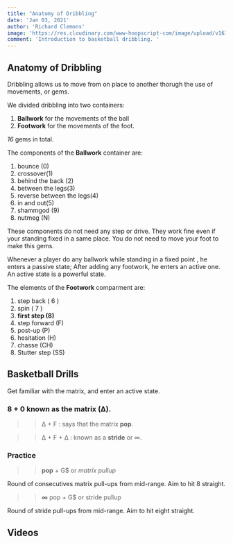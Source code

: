 ```yaml
---
title: "Anatomy of Dribbling"
date: 'Jan 03, 2021'
author: 'Richard Clemons'
image: 'https://res.cloudinary.com/www-hoopscript-com/image/upload/v1610669340/AIcrossMJ_bmteuq.jpg'
comment: 'Introduction to basketball dribbling. '
---
```


## Anatomy of Dribbling

Dribbling allows us to move from on place to another thorugh the use of movements, or gems.  

We divided dribbling into  two containers:
 1. **Ballwork** for the  movements of the ball
 2. **Footwork** for the  movements of the foot. 
 
 *16* gems in total.

The components of the **Ballwork** container are:

1. bounce (0)
2. crossover(1)
7. behind the back (2)
3. between the legs(3)
4. reverse between the legs(4)
5. in and out(5)
6. shammgod (9)
7. nutmeg (N)

These components do not need any step or drive. They work fine even if your standing fixed in a same place. You do not need to move your foot to make this gems. 

Whenever a player do any ballwork while standing in a fixed point , he enters a passive state; After adding any footwork, he enters an active one. An active state is a powerful state.



The elements of the **Footwork** comparment are:

1. step back ( 6 )
2. spin ( 7 ) 
3. **first step (8)**
4. step forward (F)
5. post-up (P)
6. hesitation (H)
7. chasse (CH)
8. Stutter step (SS)


## Basketball Drills

Get familiar with the matrix, and enter an active state.

 
### 8 + 0  known as the matrix (∆).

>>∆  + F  : says that the matrix **pop**.

>>∆ + F + ∆ : known as a **stride** or ∞.


 ### Practice 
 
 >>**pop** + G$ or *matrix pullup*

 Round of consecutives matrix pull-ups from mid-range. Aim to hit 8 straight.

>>**∞**  pop + G$ or stride pullup

Round of stride pull-ups from mid-range. Aim to hit eight straight.

## Videos


